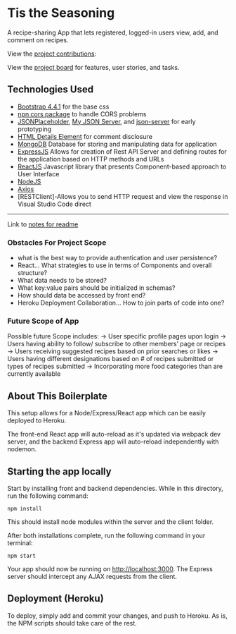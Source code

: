 # Tis the Seasoning

A recipe-sharing App that lets registered, logged-in users view, add, and comment on recipes.

View the [project contributions](https://github.com/jmbodnar/create-react-express/graphs/contributors):

View the [project board](https://github.com/jmbodnar/create-react-express/projects/2) for features, user stories, and tasks.

## Technologies Used

- [Bootstrap 4.4.1](https://getbootstrap.com/docs/4.4/getting-started/introduction/) for the base css
- [npn cors package](https://www.npmjs.com/package/cors) to handle CORS problems
- [JSONPlaceholder](https://jsonplaceholder.typicode.com/), [My JSON Server](https://my-json-server.typicode.com/), and [json-server](https://www.npmjs.com/package/json-server) for early prototyping
- [HTML Details Element](https://developer.mozilla.org/en-US/docs/Web/HTML/Element/details) for comment disclosure
- [MongoDB]() Database for storing and manipulating data for application
- [ExpressJS]() Allows for creation of Rest API Server and defining routes for the application based on HTTP methods and URLs
- [ReactJS]() Javascript library that presents Component-based approach to User Interface
- [NodeJS]()
- [Axios]()
- [RESTClient]-Allows you to send HTTP request and view the response in Visual Studio Code direct
<hr />

Link to [notes for readme](https://drive.google.com/file/d/0B7lunJ3CJPuMTzNodmRRUUg1dmtpeXNnbzU2Z2sxRXUwMG0w/view)


### Obstacles For Project Scope
- what is the best way to provide authentication and user persistence?
- React… What strategies to use in terms of Components and overall structure? 
- What data needs to be stored? 
- What key:value pairs should be initialized in schemas? 
- How should data be accessed by front end? 
- Heroku Deployment Collaboration… How to join parts of code into one?


### Future Scope of App
Possible future Scope includes:
-> User specific profile pages upon login 
-> Users having ability to follow/ subscribe to other members’ page or recipes
-> Users receiving suggested recipes based on prior searches or likes
-> Users having different designations based on # of recipes submitted or types of recipes submitted
-> Incorporating more food categories than are currently available








## About This Boilerplate

This setup allows for a Node/Express/React app which can be easily deployed to Heroku.

The front-end React app will auto-reload as it's updated via webpack dev server, and the backend Express app will auto-reload independently with nodemon.

## Starting the app locally

Start by installing front and backend dependencies. While in this directory, run the following command:

```
npm install
```

This should install node modules within the server and the client folder.

After both installations complete, run the following command in your terminal:

```
npm start
```

Your app should now be running on <http://localhost:3000>. The Express server should intercept any AJAX requests from the client.

## Deployment (Heroku)

To deploy, simply add and commit your changes, and push to Heroku. As is, the NPM scripts should take care of the rest.
